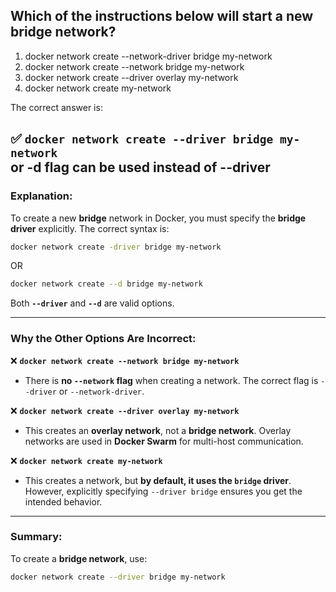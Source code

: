 ## Which of the instructions below will start a new bridge network? 
1. docker network create --network-driver bridge my-network 
2. docker network create --network bridge my-network 
3. docker network create --driver overlay my-network 
4. docker network create my-network

The correct answer is:  

✅ **`docker network create --driver bridge my-network`**  
or -d flag can be used instead of --driver
---

### Explanation:  
To create a new **bridge** network in Docker, you must specify the **bridge driver** explicitly. The correct syntax is:  

```sh
docker network create -driver bridge my-network
```
OR  
```sh
docker network create --d bridge my-network
```
Both **`--driver`** and **`--d`** are valid options.

---

### Why the Other Options Are Incorrect:  

❌ **`docker network create --network bridge my-network`**  
- There is **no `--network` flag** when creating a network. The correct flag is `--driver` or `--network-driver`.

❌ **`docker network create --driver overlay my-network`**  
- This creates an **overlay network**, not a **bridge network**. Overlay networks are used in **Docker Swarm** for multi-host communication.

❌ **`docker network create my-network`**  
- This creates a network, but **by default, it uses the `bridge` driver**. However, explicitly specifying `--driver bridge` ensures you get the intended behavior.

---

### Summary:  
To create a **bridge network**, use:  
```sh
docker network create --driver bridge my-network
```
